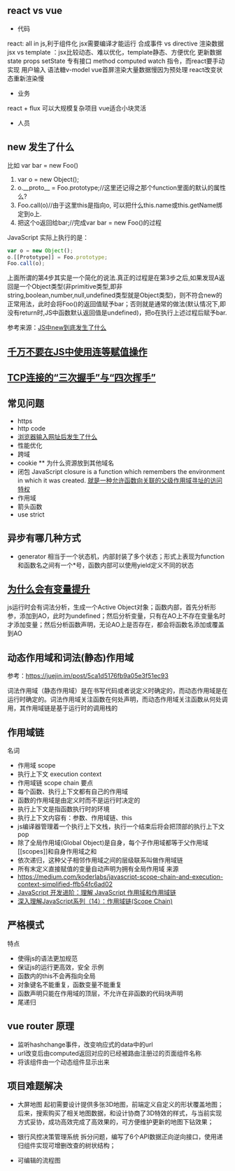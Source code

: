 ## react vs vue

- 代码

react: all in js,利于组件化
jsx需要编译才能运行
合成事件 vs directive
渲染数据 jsx vs template ：jsx比较动态、难以优化，template静态、方便优化
更新数据 state props setState 专有接口
method computed watch 指令，而react要手动实现
用户输入 语法糖v-model
vue首屏渲染大量数据慢因为预处理 react改变状态重新渲染慢

- 业务

react + flux 可以大规模复杂项目
vue适合小块灵活

- 人员

## new 发生了什么
比如 var bar = new Foo()
1. var o = new Object();
2. o.\_\_proto\_\_ = Foo.prototype;//这里还记得之那个function里面的默认的属性么?
3. Foo.call(o)//由于这里this是指向o, 可以把什么this.name或this.getName绑定到o上.
4. 把这个o返回给bar;//完成var bar = new Foo()的过程

JavaScript 实际上执行的是：

```javascript
var o = new Object();
o.[[Prototype]] = Foo.prototype;
Foo.call(o);
```

上面所谓的第4步其实是一个简化的说法.真正的过程是在第3步之后,如果发现A返回是一个Object类型(非primitive类型,即非string,boolean,number,null,undefined类型就是Object类型)，则不符合new的正常用法，此时会将Foo()的返回值赋予bar；否则就是通常的做法(默认情况下,即没有return时,JS中函数默认返回值是undefined)，把o在执行上述过程后赋予bar.

参考来源：[JS中new到底发生了什么](https://warjiang.github.io/devcat/2016/05/12/JS%E4%B8%ADnew%E5%88%B0%E5%BA%95%E5%8F%91%E7%94%9F%E4%BA%86%E4%BB%80%E4%B9%88/)

## [千万不要在JS中使用连等赋值操作](https://www.cnblogs.com/xxcanghai/p/4998076.html)

## [TCP连接的“三次握手”与“四次挥手”](https://blog.csdn.net/u011080472/article/details/51207869)

## 常见问题
- https
- http code
- [浏览器输入网址后发生了什么](http://www.dailichun.com/2018/03/12/whenyouenteraurl.html)
- 性能优化
- 跨域
- cookie ** 为什么资源放到其他域名
- 闭包
  JavaScript closure is a function which remembers the environment in which it was created.
  [就是一种允许函数向关联的父级作用域寻址的访问特权](https://www.zhihu.com/question/34547104/answer/59613890)
- 作用域
- 箭头函数
- use strict

## 异步有哪几种方式

- generator 
  相当于一个状态机，内部封装了多个状态；形式上表现为function和函数名之间有一个*号，函数内部可以使用yield定义不同的状态

## [为什么会有变量提升](https://blog.csdn.net/qq_24839991/article/details/80199693)
js运行时会有词法分析，生成一个Active Object对象；函数内部，首先分析形参，添加到AO，此时为undefined；然后分析变量，只有在AO上不存在变量名时才添加变量；然后分析函数声明，无论AO上是否存在，都会将函数名添加或覆盖到AO

## 动态作用域和词法(静态)作用域
参考：https://juejin.im/post/5ca1d5176fb9a05e3f51ec93

词法作用域（静态作用域）是在书写代码或者说定义时确定的，而动态作用域是在运行时确定的。词法作用域关注函数在何处声明，而动态作用域关注函数从何处调用，其作用域链是基于运行时的调用栈的
## 作用域链
名词
- 作用域 scope
- 执行上下文 execution context
- 作用域链 scope chain
要点
- 每个函数、执行上下文都有自己的作用域
- 函数的作用域是由定义时而不是运行时决定的
- 执行上下文是指函数执行时的环境
- 执行上下文内容有：参数、作用域链、this
- js编译器管理着一个执行上下文栈，执行一个结束后将会把顶部的执行上下文pop
- 除了全局作用域(Global Object)是自身，每个子作用域都等于父作用域\[\[scopes]]和自身作用域之和
- 依次递归，这种父子相邻作用域之间的层级联系叫做作用域链
- 所有末定义直接赋值的变量自动声明为拥有全局作用域
来源
- <https://medium.com/koderlabs/javascript-scope-chain-and-execution-context-simplified-ffb54fc6ad02>
- [JavaScript 开发进阶：理解 JavaScript 作用域和作用域链](http://www.cnblogs.com/lhb25/archive/2011/09/06/javascript-scope-chain.html)
- [深入理解JavaScript系列（14）：作用域链(Scope Chain)](http://www.cnblogs.com/TomXu/archive/2012/01/18/2312463.html)

## 严格模式

特点
- 使得js的语法更加规范
- 保证js的运行更高效，安全
示例
- 函数内的this不会再指向全局
- 对象键名不能重复，函数变量不能重复
- 函数声明只能在作用域的顶层，不允许在非函数的代码块声明
- 尾递归

## vue router 原理

- 监听hashchange事件，改变响应式的data中的url
- url改变后由computed返回对应的已经被路由注册过的页面组件名称
- 将该组件由一个动态组件显示出来

## 项目难题解决

- 大屏地图
  起初需要设计提供多张3D地图，前端定义自定义的形状覆盖地图；后来，搜索购买了相关地图数据，和设计协商了3D特效的样式，与当前实现方式妥协，成功高效完成了高效果的，可方便维护更新的地图下钻效果；

- 银行风控决策管理系统
  拆分问题，编写了6个API数据正向逆向接口，使用递归组件实现可增删改查的树状结构；

- 可编辑的流程图